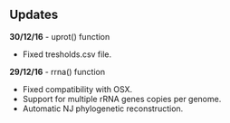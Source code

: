 ## Updates

**30/12/16** - uprot() function
- Fixed tresholds.csv file.

**29/12/16** - rrna() function
- Fixed compatibility with OSX.
- Support for multiple rRNA genes copies per genome.
- Automatic NJ phylogenetic reconstruction.
